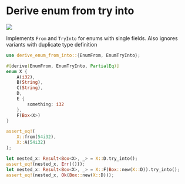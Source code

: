 # Derive enum from try into

[![](https://img.shields.io/crates/v/derive-enum-from-into)](https://crates.io/crates/derive-enum-from-into)

Implements `From` and `TryInto` for enums with single fields. Also ignores variants with duplicate type definition

```rust
use derive_enum_from_into::{EnumFrom, EnumTryInto};

#[derive(EnumFrom, EnumTryInto, PartialEq)]
enum X {
    A(i32),
    B(String),
    C(String),
    D,
    E {
        something: i32
    },
    F(Box<X>)
}

assert_eq!(
    X::from(54i32),
    X::A(54i32)
);

let nested_x: Result<Box<X>, _> = X::D.try_into();
assert_eq!(nested_x, Err(()));
let nested_x: Result<Box<X>, _> = X::F(Box::new(X::D)).try_into();
assert_eq!(nested_x, Ok(Box::new(X::D)));
```